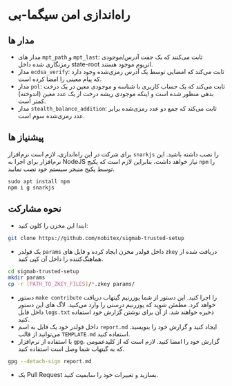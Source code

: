 # راه‌اندازی امن سیگما-بی

## مدار ها


* مدار های `mpt_path` و `mpt_last`: ثابت می‌کنند که یک جفت آدرس/موجودی رمزنگاری شده داخل state-root اتریوم موجود هستند.
* مدار `ecdsa_verify`: ثابت می‌کند که امضایی توسط یک آدرس رمزی‌شده وجود دارد که پیام معینی را امضا کرده است.
* مدار `pol`: ثابت می‌کند که یک حساب کاربری با شناسه و موجودی معین در یک درخت بدهی منظور شده است و اینکه موجودی ریشه درخت از یک عدد معین (اندوخته) کمتر است.
* مدار `stealth_balance_addition`: ثابت می‌کند که جمع دو عدد رمزی‌شده برابر عدد رمزی‌شده سوم است.



## پیشنیاز ها

برای شرکت در این راه‌اندازی، لازم است نرم‌افزار `snarkjs` را نصب داشته باشید. این نرم‌افزار برای اجرا به NodeJS نیاز خواهد داشت، بنابراین لازم است که پکیج `npm` را توسط پکیج منیجر سیستم خود نصب نمایید.

```
sudo apt install npm
npm i g snarkjs
```

## نحوه مشارکت

* ابتدا این مخزن را کلون کنید:

```bash
git clone https://github.com/nobitex/sigmab-trusted-setup
```

* یک فولدر `params` داخل فولدر مخزن ایجاد کرده و فایل های `zkey` دریافت شده از هماهنگ‌کننده را داخل آن کپی کنید.

```bash
cd sigmab-trusted-setup
mkdir params
cp -r [PATH_TO_ZKEY_FILES]/*.zkey params/
```

* دستور `make contribute` را اجرا کنید. این دستور از شما یوزرنیم گیتهاب دریافت خواهد کرد. مطمئن شوید که یوزرنیم درستی را وارد می‌کنید. لاگ های این دستور داخل فایل `logs.txt` ذخیره خواهند شد. از آن برای نوشتن گزارش خود استفاده کنید.
* داخل فولدر خود یک فایل به اسم `report.md` ایجاد کنید و گزارش خود را بنویسید. می‌توانید از قالب `TEMPLATE.md` استفاده کنید.
* با استفاده از نرم‌افزار `gpg`، گزارش خود را امضا کنید. لازم است که از کلیدعمومی که به گیتهاب شما وصل است استفاده کنید.

```bash
gpg --detach-sign report.md
```

* یک Pull Request بسازید و تغییرات خود را سابمیت کنید.
